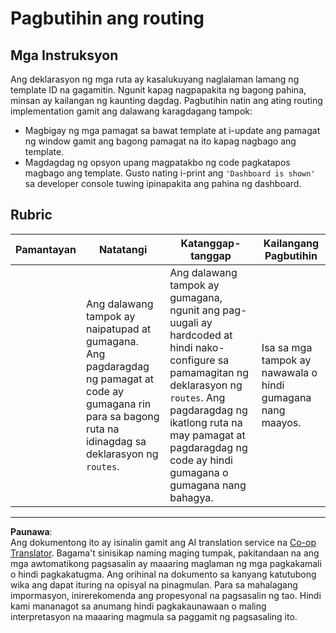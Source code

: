 <!--
CO_OP_TRANSLATOR_METADATA:
{
  "original_hash": "8223e429218befa731dd5bfd22299520",
  "translation_date": "2025-08-27T22:15:46+00:00",
  "source_file": "7-bank-project/1-template-route/assignment.md",
  "language_code": "tl"
}
-->
# Pagbutihin ang routing

## Mga Instruksyon

Ang deklarasyon ng mga ruta ay kasalukuyang naglalaman lamang ng template ID na gagamitin. Ngunit kapag nagpapakita ng bagong pahina, minsan ay kailangan ng kaunting dagdag. Pagbutihin natin ang ating routing implementation gamit ang dalawang karagdagang tampok:

- Magbigay ng mga pamagat sa bawat template at i-update ang pamagat ng window gamit ang bagong pamagat na ito kapag nagbago ang template.
- Magdagdag ng opsyon upang magpatakbo ng code pagkatapos magbago ang template. Gusto nating i-print ang `'Dashboard is shown'` sa developer console tuwing ipinapakita ang pahina ng dashboard.

## Rubric

| Pamantayan | Natatangi                                                                                                                          | Katanggap-tanggap                                                                                                                                                                                  | Kailangang Pagbutihin                                       |
| ----------- | ---------------------------------------------------------------------------------------------------------------------------------- | ----------------------------------------------------------------------------------------------------------------------------------------------------------------------------------------- | ------------------------------------------------------- |
|             | Ang dalawang tampok ay naipatupad at gumagana. Ang pagdaragdag ng pamagat at code ay gumagana rin para sa bagong ruta na idinagdag sa deklarasyon ng `routes`. | Ang dalawang tampok ay gumagana, ngunit ang pag-uugali ay hardcoded at hindi nako-configure sa pamamagitan ng deklarasyon ng `routes`. Ang pagdaragdag ng ikatlong ruta na may pamagat at pagdaragdag ng code ay hindi gumagana o gumagana nang bahagya. | Isa sa mga tampok ay nawawala o hindi gumagana nang maayos. |

---

**Paunawa**:  
Ang dokumentong ito ay isinalin gamit ang AI translation service na [Co-op Translator](https://github.com/Azure/co-op-translator). Bagama't sinisikap naming maging tumpak, pakitandaan na ang mga awtomatikong pagsasalin ay maaaring maglaman ng mga pagkakamali o hindi pagkakatugma. Ang orihinal na dokumento sa kanyang katutubong wika ang dapat ituring na opisyal na pinagmulan. Para sa mahalagang impormasyon, inirerekomenda ang propesyonal na pagsasalin ng tao. Hindi kami mananagot sa anumang hindi pagkakaunawaan o maling interpretasyon na maaaring magmula sa paggamit ng pagsasaling ito.